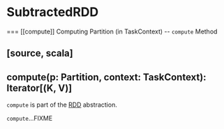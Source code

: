 # SubtractedRDD

=== [[compute]] Computing Partition (in TaskContext) -- `compute` Method

[source, scala]
----
compute(p: Partition, context: TaskContext): Iterator[(K, V)]
----

`compute` is part of the [RDD](RDD.md#compute) abstraction.

`compute`...FIXME
